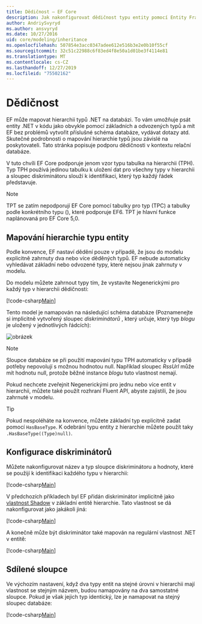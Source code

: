 ```yaml
---
title: Dědičnost – EF Core
description: Jak nakonfigurovat dědičnost typu entity pomocí Entity Framework Core
author: AndriySvyryd
ms.author: ansvyryd
ms.date: 10/27/2016
uid: core/modeling/inheritance
ms.openlocfilehash: 507854e3acc0347adee612e516b3e2e0b10f55cf
ms.sourcegitcommit: 32c51c22988c6f83ed4f8e50a1d01be3f4114e81
ms.translationtype: MT
ms.contentlocale: cs-CZ
ms.lasthandoff: 12/27/2019
ms.locfileid: "75502162"
---
```

# <a name="inheritance"></a>Dědičnost

EF může mapovat hierarchii typů .NET na databázi. To vám umožňuje psát entity .NET v kódu jako obvykle pomocí základních a odvozených typů a mít EF bez problémů vytvořit příslušné schéma databáze, vydávat dotazy atd. Skutečné podrobnosti o mapování hierarchie typů jsou závislé na poskytovateli. Tato stránka popisuje podporu dědičnosti v kontextu relační databáze.

V tuto chvíli EF Core podporuje jenom vzor typu tabulka na hierarchii (TPH). Typ TPH používá jedinou tabulku k uložení dat pro všechny typy v hierarchii a sloupec diskriminátoru slouží k identifikaci, který typ každý řádek představuje.

> [!NOTE]
> TPT se zatím nepodporují EF Core pomocí tabulky pro typ (TPC) a tabulky podle konkrétního typu (), které podporuje EF6. TPT je hlavní funkce naplánovaná pro EF Core 5,0.

## <a name="entity-type-hierarchy-mapping"></a>Mapování hierarchie typu entity

Podle konvence, EF nastaví dědění pouze v případě, že jsou do modelu explicitně zahrnuty dva nebo více děděných typů. EF nebude automaticky vyhledávat základní nebo odvozené typy, které nejsou jinak zahrnuty v modelu.

Do modelu můžete zahrnout typy tím, že vystavíte Negenerickými pro každý typ v hierarchii dědičnosti:

[!code-csharp[Main](../../../samples/core/Modeling/Conventions/InheritanceDbSets.cs?name=InheritanceDbSets&highlight=3-4)]

Tento model je namapován na následující schéma databáze (Poznamenejte si implicitně vytvořený sloupec *diskriminátorů* , který určuje, který typ *blogu* je uložený v jednotlivých řádcích):

![obrázek](_static/inheritance-tph-data.png)

>[!NOTE]
> Sloupce databáze se při použití mapování typu TPH automaticky v případě potřeby nepovolují s možnou hodnotou null. Například sloupec *RssUrl* může mít hodnotu null, protože běžné instance *blogu* tuto vlastnost nemají.

Pokud nechcete zveřejnit Negenerickými pro jednu nebo více entit v hierarchii, můžete také použít rozhraní Fluent API, abyste zajistili, že jsou zahrnuté v modelu.

> [!TIP]
> Pokud nespoléháte na konvence, můžete základní typ explicitně zadat pomocí `HasBaseType`. K odebrání typu entity z hierarchie můžete použít taky `.HasBaseType((Type)null)`.

## <a name="discriminator-configuration"></a>Konfigurace diskriminátorů

Můžete nakonfigurovat název a typ sloupce diskriminátoru a hodnoty, které se použijí k identifikaci každého typu v hierarchii:

[!code-csharp[Main](../../../samples/core/Modeling/FluentAPI/DiscriminatorConfiguration.cs?name=DiscriminatorConfiguration&highlight=4-6)]

V předchozích příkladech byl EF přidán diskriminátor implicitně jako [vlastnost Shadow](xref:core/modeling/shadow-properties) v základní entitě hierarchie. Tato vlastnost se dá nakonfigurovat jako jakákoli jiná:

[!code-csharp[Main](../../../samples/core/Modeling/FluentAPI/DiscriminatorPropertyConfiguration.cs?name=DiscriminatorPropertyConfiguration&highlight=4-5)]

A konečně může být diskriminátor také mapován na regulární vlastnost .NET v entitě:

[!code-csharp[Main](../../../samples/core/Modeling/FluentAPI/NonShadowDiscriminator.cs?name=NonShadowDiscriminator&highlight=4)]

## <a name="shared-columns"></a>Sdílené sloupce

Ve výchozím nastavení, když dva typy entit na stejné úrovni v hierarchii mají vlastnost se stejným názvem, budou namapovány na dva samostatné sloupce. Pokud je však jejich typ identický, lze je namapovat na stejný sloupec databáze:

[!code-csharp[Main](../../../samples/core/Modeling/FluentAPI/SharedTPHColumns.cs?name=SharedTPHColumns&highlight=9,13)]
